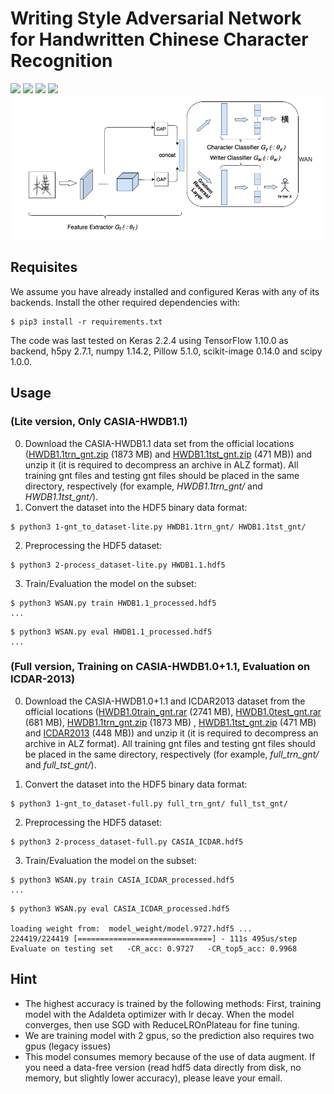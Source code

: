 # Writing Style Adversarial Network for Handwritten Chinese Character Recognition
![](https://img.shields.io/badge/python-3.5%7C3.6%7C3.7-blue.svg) ![](https://img.shields.io/badge/tensorflow-1.10.0-orange.svg) ![](https://img.shields.io/badge/keras-2.2.4-yellow.svg) ![](https://img.shields.io/badge/license-LGPL%203.0-green.svg)
![](img.png)
## Requisites
We assume you have already installed and configured Keras with any of its backends. Install the other required dependencies with:
```
$ pip3 install -r requirements.txt
```
The code was last tested on Keras 2.2.4 using TensorFlow 1.10.0 as backend, h5py 2.7.1, numpy 1.14.2, Pillow 5.1.0, scikit-image 0.14.0 and scipy 1.0.0. 

## Usage

###  (Lite version, Only CASIA-HWDB1.1)

0. Download the CASIA-HWDB1.1 data set from the official locations ([HWDB1.1trn_gnt.zip](http://www.nlpr.ia.ac.cn/databases/download/feature_data/HWDB1.1trn_gnt.zip) (1873 MB) and [HWDB1.1tst_gnt.zip](http://www.nlpr.ia.ac.cn/databases/download/feature_data/HWDB1.1tst_gnt.zip) (471 MB)) and unzip it (it is required to decompress an archive in ALZ format). All training gnt files and testing gnt files should be placed in the same directory, respectively (for example, *HWDB1.1trn_gnt/* and *HWDB1.1tst_gnt/*). 
1. Convert the dataset into the HDF5 binary data format:
```
$ python3 1-gnt_to_dataset-lite.py HWDB1.1trn_gnt/ HWDB1.1tst_gnt/
```
2. Preprocessing the HDF5 dataset:
```
$ python3 2-process_dataset-lite.py HWDB1.1.hdf5
```
3. Train/Evaluation the model on the subset:
```
$ python3 WSAN.py train HWDB1.1_processed.hdf5
...
```
```
$ python3 WSAN.py eval HWDB1.1_processed.hdf5
...
```


###  (Full version, Training on CASIA-HWDB1.0+1.1, Evaluation on ICDAR-2013)
0. Download the CASIA-HWDB1.0+1.1 and ICDAR2013 dataset from the official locations ([HWDB1.0train_gnt.rar](http://www.nlpr.ia.ac.cn/databases/Download/feature_data/1.0train-gb1.rar) (2741 MB), [HWDB1.0test_gnt.rar](http://www.nlpr.ia.ac.cn/databases/Download/feature_data/1.0test-gb1.rar) (681 MB), [HWDB1.1trn_gnt.zip](http://www.nlpr.ia.ac.cn/databases/download/feature_data/HWDB1.1trn_gnt.zip) (1873 MB) , [HWDB1.1tst_gnt.zip](http://www.nlpr.ia.ac.cn/databases/download/feature_data/HWDB1.1tst_gnt.zip) (471 MB) and [ICDAR2013](http://www.nlpr.ia.ac.cn/databases/Download/competition/competition-gnt.zip) (448 MB)) and unzip it (it is required to decompress an archive in ALZ format). All training gnt files and testing gnt files should be placed in the same directory, respectively (for example, *full_trn_gnt/* and *full_tst_gnt/*). 

1. Convert the dataset into the HDF5 binary data format:
```
$ python3 1-gnt_to_dataset-full.py full_trn_gnt/ full_tst_gnt/
```
2. Preprocessing the HDF5 dataset:
```
$ python3 2-process_dataset-full.py CASIA_ICDAR.hdf5
```
3. Train/Evaluation the model on the subset:
```
$ python3 WSAN.py train CASIA_ICDAR_processed.hdf5
...
```
```
$ python3 WSAN.py eval CASIA_ICDAR_processed.hdf5

loading weight from:  model_weight/model.9727.hdf5 ...
224419/224419 [==============================] - 111s 495us/step
Evaluate on testing set   -CR_acc: 0.9727   -CR_top5_acc: 0.9968
```


## Hint
- The highest accuracy is trained by the following methods: First, training model with the Adaldeta optimizer with lr decay. When the model converges, then use SGD with ReduceLROnPlateau for fine tuning.
- We are training model with 2 gpus, so the prediction also requires two gpus (legacy issues)
- This model consumes memory because of the use of data augment. If you need a data-free version (read hdf5 data directly from disk, no memory, but slightly lower accuracy), please leave your email.